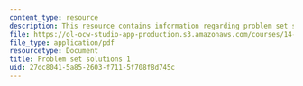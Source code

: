 ```yaml
---
content_type: resource
description: This resource contains information regarding problem set solutions 1.
file: https://ol-ocw-studio-app-production.s3.amazonaws.com/courses/14-471-public-economics-i-fall-2012/27dc80415a852603f7115f708f8d745c_MIT14_471F12_pset1_sol.pdf
file_type: application/pdf
resourcetype: Document
title: Problem set solutions 1
uid: 27dc8041-5a85-2603-f711-5f708f8d745c
---
```

